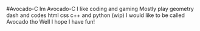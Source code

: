 #Avocado-C
Im Avocado-C
I like coding and gaming
Mostly play geometry dash and codes html css c++ and python (wip)
I would like to be called Avocado tho
Well I hope I have fun!
